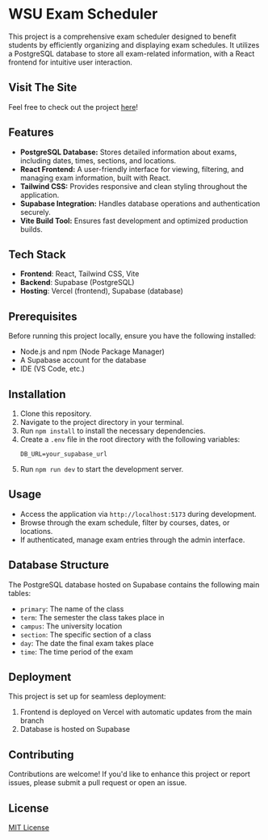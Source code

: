 # WSU Exam Scheduler

This project is a comprehensive exam scheduler designed to benefit students by efficiently organizing and displaying exam schedules. It utilizes a PostgreSQL database to store all exam-related information, with a React frontend for intuitive user interaction.

## Visit The Site

Feel free to check out the project [here](https://wsuexamscheduler.vercel.app/)!

## Features

* **PostgreSQL Database:** Stores detailed information about exams, including dates, times, sections, and locations.
* **React Frontend:** A user-friendly interface for viewing, filtering, and managing exam information, built with React.
* **Tailwind CSS:** Provides responsive and clean styling throughout the application.
* **Supabase Integration:** Handles database operations and authentication securely.
* **Vite Build Tool:** Ensures fast development and optimized production builds.

## Tech Stack

- **Frontend**: React, Tailwind CSS, Vite
- **Backend**: Supabase (PostgreSQL)
- **Hosting**: Vercel (frontend), Supabase (database)

## Prerequisites

Before running this project locally, ensure you have the following installed:

* Node.js and npm (Node Package Manager)
* A Supabase account for the database
* IDE (VS Code, etc.)

## Installation

1. Clone this repository.
2. Navigate to the project directory in your terminal.
3. Run `npm install` to install the necessary dependencies.
4. Create a `.env` file in the root directory with the following variables:
   ```
   DB_URL=your_supabase_url
   ```
5. Run `npm run dev` to start the development server.

## Usage

* Access the application via `http://localhost:5173` during development.
* Browse through the exam schedule, filter by courses, dates, or locations.
* If authenticated, manage exam entries through the admin interface.

## Database Structure

The PostgreSQL database hosted on Supabase contains the following main tables:
- `primary`: The name of the class
- `term`: The semester the class takes place in
- `campus`: The university location
- `section`: The specific section of a class
- `day`: The date the final exam takes place
- `time`: The time period of the exam

## Deployment

This project is set up for seamless deployment:

1. Frontend is deployed on Vercel with automatic updates from the main branch
2. Database is hosted on Supabase

## Contributing

Contributions are welcome! If you'd like to enhance this project or report issues, please submit a pull request or open an issue.

## License

[MIT License](LICENSE)

